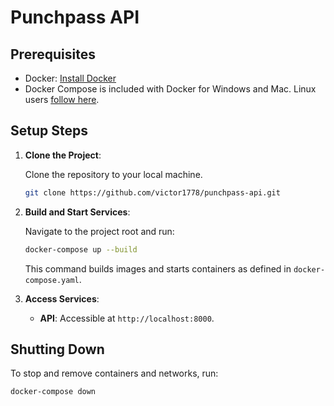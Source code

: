 # Punchpass API

## Prerequisites

- Docker: [Install Docker](https://docs.docker.com/get-docker/)
- Docker Compose is included with Docker for Windows and Mac. Linux users [follow here](https://docs.docker.com/compose/install/).

## Setup Steps

1. **Clone the Project**:
    
    Clone the repository to your local machine.
    ```bash
    git clone https://github.com/victor1778/punchpass-api.git
    ```

2. **Build and Start Services**:

   Navigate to the project root and run:
   ```bash
   docker-compose up --build
   ```
   This command builds images and starts containers as defined in `docker-compose.yaml`.

3. **Access Services**:

   - **API**: Accessible at `http://localhost:8000`.

## Shutting Down

To stop and remove containers and networks, run:
```bash
docker-compose down
```